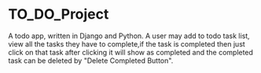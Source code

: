 # TO_DO_Project

A todo app, written in Django and Python.
A user may add to todo task list, view all the tasks they have to complete,if the task is completed then just click on that task after clicking it will show as completed and the completed task can be deleted by "Delete Completed Button".
